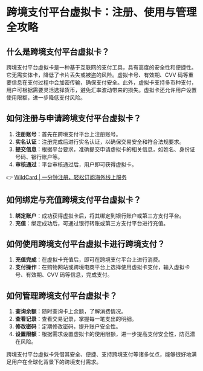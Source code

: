 # 跨境支付平台虚拟卡：注册、使用与管理全攻略

## 什么是跨境支付平台虚拟卡？

跨境支付平台虚拟卡是一种基于互联网的支付工具，具有高度的安全性和便捷性。它无需实体卡，降低了卡片丢失或被盗的风险。虚拟卡号、有效期、CVV 码等重要信息在支付过程中会加密传输，确保支付安全。此外，虚拟卡支持多币种支付，用户可根据需要灵活选择货币，避免汇率波动带来的损失。虚拟卡还允许用户设置使用限额，进一步降低支付风险。

## 如何注册与申请跨境支付平台虚拟卡？

1. **注册账号**：首先在跨境支付平台上注册账号。
2. **实名认证**：注册完成后进行实名认证，以确保交易安全和符合法规要求。
3. **提交信息**：根据平台要求，准确提交申请虚拟卡的相关信息，如姓名、身份证号码、银行账户等。
4. **审核通过**：平台审核通过后，用户即可获得虚拟卡。

👉 [WildCard | 一分钟注册，轻松订阅海外线上服务](https://bbtdd.com/WildCard)

## 如何绑定与充值跨境支付平台虚拟卡？

1. **绑定账户**：成功获得虚拟卡后，将其绑定到银行账户或第三方支付平台。
2. **充值**：绑定成功后，可通过银行转账或第三方支付平台进行充值。

## 如何使用跨境支付平台虚拟卡进行跨境支付？

1. **充值完成**：在虚拟卡充值后，即可在跨境支付平台上进行消费。
2. **支付操作**：在购物网站或跨境电商平台上选择使用虚拟卡支付，输入虚拟卡号、有效期、CVV 码等信息，完成支付。

## 如何管理跨境支付平台虚拟卡？

1. **查询余额**：随时查询卡上余额，了解消费情况。
2. **查看记录**：查看交易记录，掌握每一笔支出的明细。
3. **修改密码**：定期修改密码，提升账户安全性。
4. **设置限额**：根据需求设置虚拟卡的使用限额，进一步提高支付安全性，防范潜在风险。

跨境支付平台虚拟卡凭借其安全、便捷、支持跨境支付等诸多优点，能够很好地满足用户在全球化背景下的跨境支付需求。